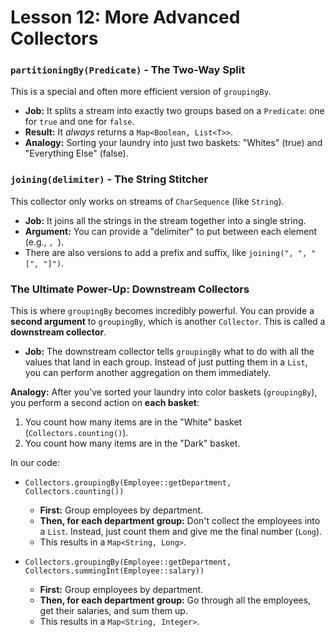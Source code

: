 # Lesson 12: More Advanced Collectors

### `partitioningBy(Predicate)` - The Two-Way Split

This is a special and often more efficient version of `groupingBy`.
* **Job:** It splits a stream into exactly two groups based on a `Predicate`: one for `true` and one for `false`.
* **Result:** It *always* returns a `Map<Boolean, List<T>>`.
* **Analogy:** Sorting your laundry into just two baskets: "Whites" (true) and "Everything Else" (false).

### `joining(delimiter)` - The String Stitcher

This collector only works on streams of `CharSequence` (like `String`).
* **Job:** It joins all the strings in the stream together into a single string.
* **Argument:** You can provide a "delimiter" to put between each element (e.g., `, `).
* There are also versions to add a prefix and suffix, like `joining(", ", "[", "]")`.

### The Ultimate Power-Up: Downstream Collectors

This is where `groupingBy` becomes incredibly powerful. You can provide a **second argument** to `groupingBy`, which is another `Collector`. This is called a **downstream collector**.

* **Job:** The downstream collector tells `groupingBy` what to do with all the values that land in each group. Instead of just putting them in a `List`, you can perform another aggregation on them immediately.

**Analogy:** After you've sorted your laundry into color baskets (`groupingBy`), you perform a second action on **each basket**:
1.  You count how many items are in the "White" basket (`Collectors.counting()`).
2.  You count how many items are in the "Dark" basket.

In our code:
* `Collectors.groupingBy(Employee::getDepartment, Collectors.counting())`
    * **First:** Group employees by department.
    * **Then, for each department group:** Don't collect the employees into a `List`. Instead, just count them and give me the final number (`Long`).
    * This results in a `Map<String, Long>`.

* `Collectors.groupingBy(Employee::getDepartment, Collectors.summingInt(Employee::salary))`
    * **First:** Group employees by department.
    * **Then, for each department group:** Go through all the employees, get their salaries, and sum them up.
    * This results in a `Map<String, Integer>`.